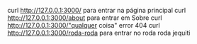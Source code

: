 curl http://127.0.0.1:3000/ para entrar na página principal
curl http://127.0.0.1:3000/about para entrar em Sobre
curl http://127.0.0.1:3000/"qualquer coisa" error 404
curl http://127.0.0.1:3000/roda-roda para entrar no roda roda jequiti
